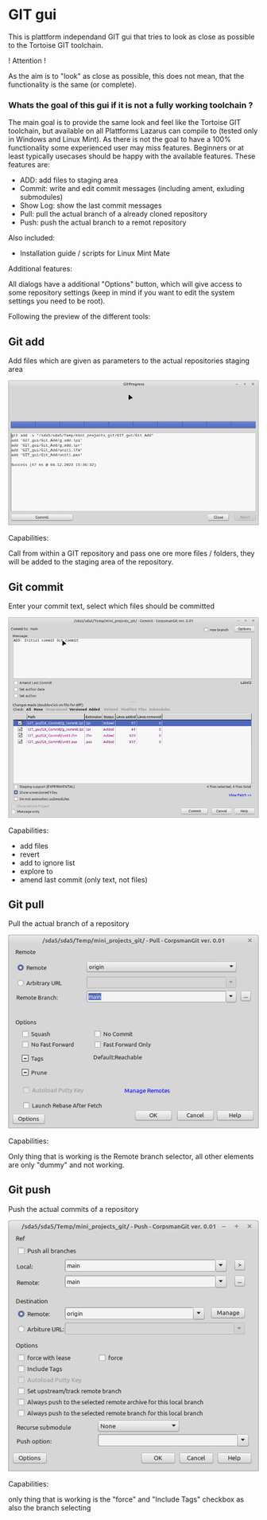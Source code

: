 # GIT gui

This is plattform independand GIT gui that tries to look as close as possible to the Tortoise GIT toolchain.

! Attention !

As the aim is to "look" as close as possible, this does not mean, that the functionality is the same (or complete).

### Whats the goal of this gui if it is not a fully working toolchain ?

The main goal is to provide the same look and feel like the Tortoise GIT toolchain, but available on all Plattforms Lazarus can compile to (tested only in Windows and Linux Mint). As there is not the goal to have a 100% functionality some experienced user may miss features. Beginners or at least typically usecases should be happy with the available features. These features are:

 - ADD: add files to staging area
 - Commit: write and edit commit messages (including ament, exluding submodules)
 - Show Log: show the last commit messages
 - Pull: pull the actual branch of a already cloned repository
 - Push: push the actual branch to a remot repository

Also included:

 - Installation guide / scripts for Linux Mint Mate

Additional features:

All dialogs have a additional "Options" button, which will give access to some repository settings (keep in mind if you want to edit the system settings you need to be root).

Following the preview of the different tools:

## Git add

Add files which are given as parameters to the actual repositories staging area

![](add_preview.png)

Capabilities:

Call from within a GIT repository and pass one ore more files / folders, they will be added to the staging area of the repository.

## Git commit

Enter your commit text, select which files should be committed

![](commit_preview.png)

Capabilities:
- add files
- revert
- add to ignore list
- explore to
- amend last commit (only text, not files)

## Git pull

Pull the actual branch of a repository

![](pull_preview.png)

Capabilities:

Only thing that is working is the Remote branch selector, all other elements are only "dummy" and not working.

## Git push

Push the actual commits of a repository

![](push_preview.png)

Capabilities:

only thing that is working is the "force" and "Include Tags" checkbox as also the branch selecting